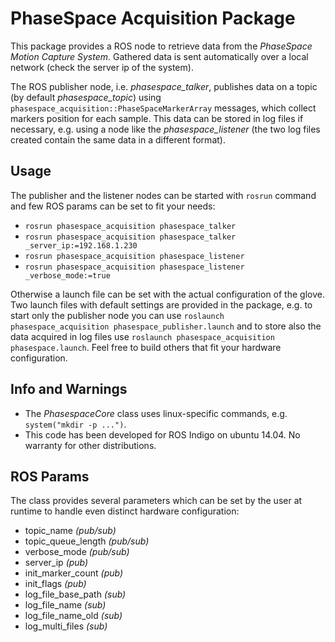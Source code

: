 # PhaseSpace Acquisition Package
This package provides a ROS node to retrieve data from the *PhaseSpace Motion Capture System*. Gathered data is sent automatically over a local network (check the server ip of the system).

The ROS publisher node, i.e. *phasespace_talker*, publishes data on a topic (by default *phasespace_topic*) using `phasespace_acquisition::PhaseSpaceMarkerArray` messages, which collect markers position for each sample. This data can be stored in log files if necessary, e.g. using a node like the *phasespace_listener* (the two log files created contain the same data in a different format).

## Usage
The publisher and the listener nodes can be started with `rosrun` command and few ROS params can be set to fit your needs: 

 - `rosrun phasespace_acquisition phasespace_talker`
 - `rosrun phasespace_acquisition phasespace_talker _server_ip:=192.168.1.230`
 - `rosrun phasespace_acquisition phasespace_listener`
 - `rosrun phasespace_acquisition phasespace_listener _verbose_mode:=true`

Otherwise a launch file can be set with the actual configuration of the glove. Two launch files with default settings are provided in the package, e.g. to start only the publisher node you can use `roslaunch phasespace_acquisition phasespace_publisher.launch` and to store also the data acquired in log files use `roslaunch phasespace_acquisition phasespace.launch`. Feel free to build others that fit your hardware configuration.

## Info and Warnings

- The *PhasespaceCore* class uses linux-specific commands, e.g. `system("mkdir -p ...")`. 
- This code has been developed for ROS Indigo on ubuntu 14.04. No warranty for other distributions.

## ROS Params
The class provides several parameters which can be set by the user at runtime to handle even distinct hardware configuration:

- topic_name *(pub/sub)*
- topic_queue_length *(pub/sub)*
- verbose_mode *(pub/sub)*
- server_ip *(pub)*
- init_marker_count *(pub)*
- init_flags *(pub)*
- log_file_base_path *(sub)*
- log_file_name *(sub)*
- log_file_name_old *(sub)*
- log_multi_files *(sub)*
